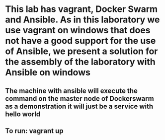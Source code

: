 # This lab has vagrant, Docker Swarm and Ansible. As in this laboratory we use vagrant on windows that does not have a good support for the use of Ansible, we present a solution for the assembly of the laboratory with Ansible on windows

## The machine with ansible will execute the command on the master node of Dockerswarm as a demonstration it will just be a service with hello world

## To run: vagrant up